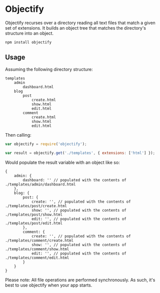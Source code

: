 Objectify
=========

Objectify recurses over a directory reading all text files that match a given set of extensions. It builds an object tree that matches the directory's structure into an object.

~~~
npm install objectify
~~~

## Usage

Assuming the following directory structure:
~~~
templates
	admin
		dashboard.html
	blog
		post
			create.html
			show.html
			edit.html
		comment
			create.html
			show.html
			edit.html
~~~ 

Then calling: 

```JavaScript
var objectify = require('objectify');

var result = objectify.get('./templates', {	extensions: ['html'] });
```

Would populate the result variable with an object like so:

~~~
{
	admin: {
		dashboard: '' // populated with the contents of ./templates/admin/dashboard.html
	},
	blog: {
		post: {
			create: '', // populated with the contents of ./templates/post/create.html
			show: '', // populated with the contents of ./templates/post/show.html
			edit: '', // populated with the contents of ./templates/post/edit.html
		},
		comment: {
			create: '', // populated with the contents of ./templates/comment/create.html
			show: '', // populated with the contents of ./templates/comment/show.html
			edit: '', // populated with the contents of ./templates/comment/edit.html
		}
	}
}
~~~

Please note: All file operations are performed synchronously. As such, it's best to use objectify when your app starts.